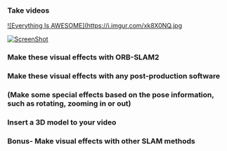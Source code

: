 ###  Take videos


[![Everything Is AWESOME](https://i.imgur.com/xk8X0NQ.jpg ](https://youtu.be/hHTOpapcru0)

[![ScreenShot](https://i.imgur.com/xk8X0NQ.jpg)](http://youtu.be/vt5fpE0bzSY)



###  Make these visual effects with ORB-SLAM2

###  Make these visual effects with any post-production software

###  (Make some special effects based on the pose information, such as rotating, zooming in or out)

###  Insert a 3D model to your video


### Bonus- Make visual effects with other SLAM methods


